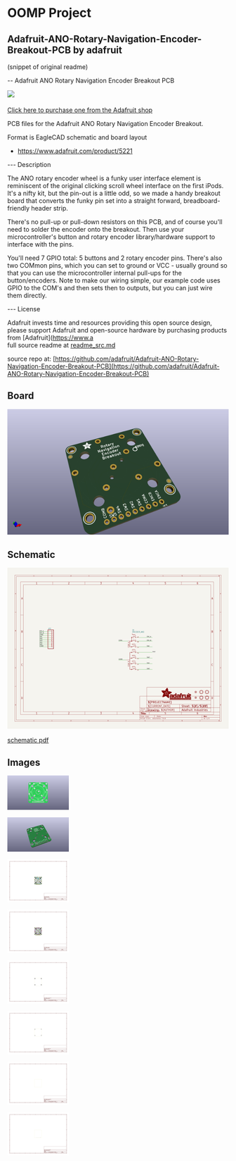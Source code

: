 # OOMP Project  
## Adafruit-ANO-Rotary-Navigation-Encoder-Breakout-PCB  by adafruit  
  
(snippet of original readme)  
  
-- Adafruit ANO Rotary Navigation Encoder Breakout PCB  
  
<a href="http://www.adafruit.com/products/5221"><img src="assets/5221.jpg?raw=true" width="500px"><br/>  
Click here to purchase one from the Adafruit shop</a>  
  
PCB files for the Adafruit ANO Rotary Navigation Encoder Breakout.   
  
Format is EagleCAD schematic and board layout  
* https://www.adafruit.com/product/5221  
  
--- Description  
  
The ANO rotary encoder wheel is a funky user interface element is reminiscent of the original clicking scroll wheel interface on the first  iPods. It's a nifty kit, but the pin-out is a little odd, so we made a handy breakout board that converts the funky pin set into a straight forward, breadboard-friendly header strip.  
  
There's no pull-up or pull-down resistors on this PCB, and of course you'll need to solder the encoder onto the breakout. Then use your microcontroller's button and rotary encoder library/hardware support to interface with the pins.  
  
You'll need 7 GPIO total: 5 buttons and 2 rotary encoder pins. There's also two COMmon pins, which you can set to ground or VCC - usually ground so that you can use the microcontroller internal pull-ups for the button/encoders. Note to make our wiring simple, our example code uses GPIO to the COM's and then sets then to outputs, but you can just wire them directly.  
  
--- License  
  
Adafruit invests time and resources providing this open source design, please support Adafruit and open-source hardware by purchasing products from [Adafruit](https://www.a  
  full source readme at [readme_src.md](readme_src.md)  
  
source repo at: [https://github.com/adafruit/Adafruit-ANO-Rotary-Navigation-Encoder-Breakout-PCB](https://github.com/adafruit/Adafruit-ANO-Rotary-Navigation-Encoder-Breakout-PCB)  
## Board  
  
[![working_3d.png](working_3d_600.png)](working_3d.png)  
## Schematic  
  
[![working_schematic.png](working_schematic_600.png)](working_schematic.png)  
  
[schematic pdf](working_schematic.pdf)  
## Images  
  
[![working_3D_bottom.png](working_3D_bottom_140.png)](working_3D_bottom.png)  
  
[![working_3D_top.png](working_3D_top_140.png)](working_3D_top.png)  
  
[![working_assembly_page_01.png](working_assembly_page_01_140.png)](working_assembly_page_01.png)  
  
[![working_assembly_page_02.png](working_assembly_page_02_140.png)](working_assembly_page_02.png)  
  
[![working_assembly_page_03.png](working_assembly_page_03_140.png)](working_assembly_page_03.png)  
  
[![working_assembly_page_04.png](working_assembly_page_04_140.png)](working_assembly_page_04.png)  
  
[![working_assembly_page_05.png](working_assembly_page_05_140.png)](working_assembly_page_05.png)  
  
[![working_assembly_page_06.png](working_assembly_page_06_140.png)](working_assembly_page_06.png)  

